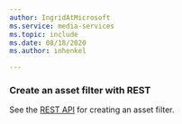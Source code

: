 ```yaml
---
author: IngridAtMicrosoft
ms.service: media-services 
ms.topic: include
ms.date: 08/18/2020
ms.author: inhenkel

---
```


<!--Create an asset filter CLI-->

### Create an asset filter with REST

See the [REST API](/rest/api/media/account-filters/create-or-update) for creating an asset filter.
